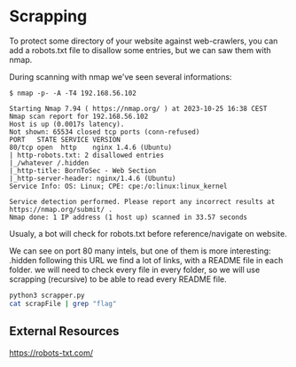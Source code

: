 # Scrapping

To protect some directory of your website against web-crawlers, you can add a robots.txt file
to disallow some entries, but we can saw them with nmap.

During scanning with nmap we've seen several informations:
<!-- Depends on network -->
```shell
$ nmap -p- -A -T4 192.168.56.102

Starting Nmap 7.94 ( https://nmap.org/ ) at 2023-10-25 16:38 CEST
Nmap scan report for 192.168.56.102
Host is up (0.0017s latency).
Not shown: 65534 closed tcp ports (conn-refused)
PORT   STATE SERVICE VERSION
80/tcp open  http    nginx 1.4.6 (Ubuntu)
| http-robots.txt: 2 disallowed entries 
|_/whatever /.hidden
|_http-title: BornToSec - Web Section
|_http-server-header: nginx/1.4.6 (Ubuntu)
Service Info: OS: Linux; CPE: cpe:/o:linux:linux_kernel

Service detection performed. Please report any incorrect results at https://nmap.org/submit/ .
Nmap done: 1 IP address (1 host up) scanned in 33.57 seconds
```
Usualy, a bot will check for robots.txt before reference/navigate on website.

We can see on port 80 many intels, but one of them is more interesting: .hidden
following this URL we find a lot of links, with a README file in each folder. we will need to check every file in every folder, so we will use scrapping (recursive) to be able to read every README file.

```bash
python3 scrapper.py
cat scrapFile | grep "flag"
```

## External Resources
https://robots-txt.com/

